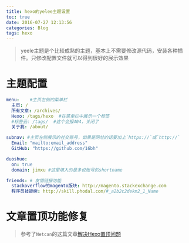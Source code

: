 ```yaml
---
title: hexo的yelee主题设置
toc: true
date: 2016-07-27 12:13:56
categories: Blog
tags: hexo
---
```



>yeele主题是个比较成熟的主题，基本上不需要修改源代码，安装各种插件。只修改配置文件就可以得到很好的展示效果

<!--more-->

# 主题配置

``` yml hexo/themes/yelee/_config.yml
menu:	 #主页左侧的菜单栏
  主页: /
  所有文章: /archives/
  Hexo: /tags/hexo	#在菜单栏中展示一个标签
  #标签云: /tags/	#这个会报404，关闭了
  关于我: /about/

subnav:	#主页左侧展示的社交账号，如果是网址的话要加上`https://`或`http://`
  Email: "mailto:email_address"
  GitHub: "https://github.com/16bh"

duoshuo:
  on: true
  domain: jimxu #这里填入的是多说账号的shortname

friends: # 友情链接功能
  stackoverflow的magento版块: http://magento.stackexchange.com
  程序员技能树: http://skill.phodal.com/#_a2b2c2dekm2_1_Name
```

# 文章置顶功能修复

> 参考了`Netcan`的这篇文章[解决Hexo置顶问题](http://www.netcan666.com/2015/11/22/%E8%A7%A3%E5%86%B3Hexo%E7%BD%AE%E9%A1%B6%E9%97%AE%E9%A2%98/)



